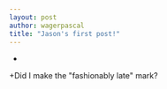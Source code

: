 ```yaml
---
layout: post
author: wagerpascal
title: "Jason's first post!"
---
```

+
+Did I make the "fashionably late" mark?
